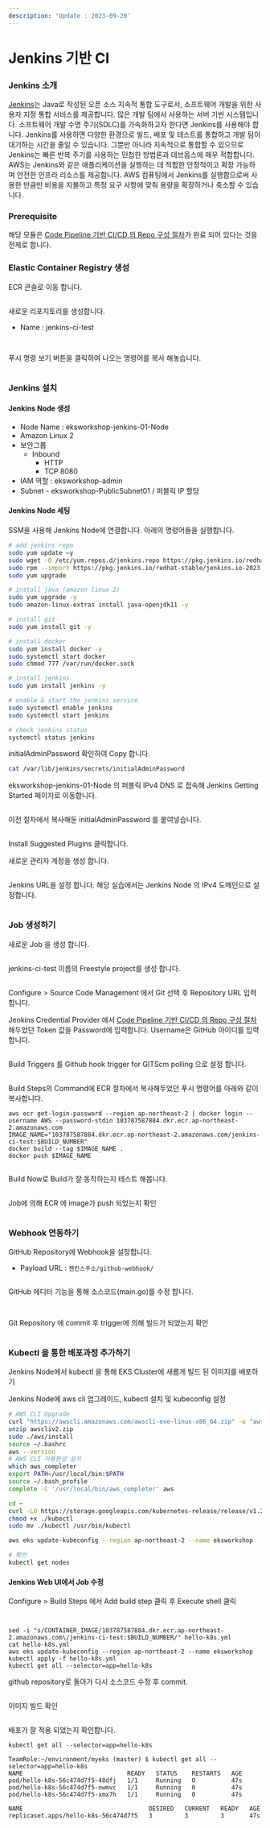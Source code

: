 ```yaml
---
description: 'Update : 2023-09-20'
---
```


# Jenkins 기반 CI

### Jenkins 소개  <a href="#ci-cd" id="ci-cd"></a>

[Jenkins](https://jenkins.io/)는 Java로 작성된 오픈 소스 지속적 통합 도구로서, 소프트웨어 개발을 위한 사용자 지정 통합 서비스를 제공합니다. 많은 개발 팀에서 사용하는 서버 기반 시스템입니다. 소프트웨어 개발 수명 주기(SDLC)를 가속화하고자 한다면 Jenkins를 사용해야 합니다. Jenkins를 사용하면 다양한 환경으로 빌드, 배포 및 테스트를 통합하고 개발 팀이 대기하는 시간을 줄일 수 있습니다. 그뿐만 아니라 지속적으로 통합할 수 있으므로 Jenkins는 빠른 반복 주기를 사용하는 민첩한 방법론과 데브옵스에 매우 적합합니다. AWS는 Jenkins와 같은 애플리케이션을 실행하는 데 적합한 안정적이고 확장 가능하며 안전한 인프라 리소스를 제공합니다. AWS 컴퓨팅에서 Jenkins를 실행함으로써 사용한 만큼만 비용을 지불하고 특정 요구 사항에 맞춰 용량을 확장하거나 축소할 수 있습니다.

### Prerequisite <a href="#role" id="role"></a>

해당 모듈은 [Code Pipeline 기반 CI/CD 의 Repo 구성 절차](https://whchoi98.gitbook.io/k8s/eks-cicd/cicd-w-codepipeline#repo)가 완료 되어 있다는 것을 전제로 합니다.

### Elastic Container Registry 생성 <a href="#role" id="role"></a>

ECR 콘솔로 이동 합니다.

<figure><img src="../.gitbook/assets/image (9).png" alt=""><figcaption></figcaption></figure>

새로운 리포지토리를 생성합니다.

* Name : jenkins-ci-test

<figure><img src="../.gitbook/assets/image (10).png" alt=""><figcaption></figcaption></figure>

<figure><img src="../.gitbook/assets/image (11).png" alt=""><figcaption></figcaption></figure>

푸시 명령 보기 버튼을 클릭하여 나오는 명령어를 복사 해놓습니다.

<figure><img src="../.gitbook/assets/image (12).png" alt=""><figcaption></figcaption></figure>

### Jenkins 설치 <a href="#role" id="role"></a>

#### Jenkins Node 생성 <a href="#id-2.-aws-auth-configmap" id="id-2.-aws-auth-configmap"></a>

* Node Name : eksworkshop-jenkins-01-Node
* Amazon Linux 2
* 보안그룹
  * Inbound
    * HTTP
    * TCP 8080&#x20;
* IAM 역할 : eksworkshop-admin
* Subnet - eksworkshop-PublicSubnet01 / 퍼블릭 IP 할당



#### Jenkins Node 세팅 <a href="#id-2.-aws-auth-configmap" id="id-2.-aws-auth-configmap"></a>

SSM을 사용해 Jenkins Node에 연결합니다. 아래의 명령어들을 실행합니다.

```sh
# add jenkins repo
sudo yum update –y
sudo wget -O /etc/yum.repos.d/jenkins.repo https://pkg.jenkins.io/redhat-stable/jenkins.repo
sudo rpm --import https://pkg.jenkins.io/redhat-stable/jenkins.io-2023.key
sudo yum upgrade

# install java (amazon linux 2)
sudo yum upgrade -y
sudo amazon-linux-extras install java-openjdk11 -y

# install git
sudo yum install git -y

# install docker
sudo yum install docker -y
sudo systemctl start docker
sudo chmod 777 /var/run/docker.sock

# install jenkins
sudo yum install jenkins -y

# enable & start the jenkins service
sudo systemctl enable jenkins
sudo systemctl start jenkins

# check jenkins status
systemctl status jenkins
```

initialAdminPassword 확인하여 Copy 합니다.

```sh
cat /var/lib/jenkins/secrets/initialAdminPassword
```

eksworkshop-jenkins-01-Node 의 퍼블릭 IPv4 DNS 로 접속해 Jenkins Getting Started 페이지로 이동합니다.

<figure><img src="../.gitbook/assets/image (24).png" alt=""><figcaption></figcaption></figure>

이전 절차에서 복사해둔 initialAdminPassword 를 붙여넣습니다.

<figure><img src="../.gitbook/assets/image (23).png" alt=""><figcaption></figcaption></figure>

Install Suggested Plugins 클릭합니다.



새로운 관리자 계정을 생성 합니다.

<figure><img src="../.gitbook/assets/image (26).png" alt=""><figcaption></figcaption></figure>

Jenkins URL을 설정 합니다. 해당 실습에서는 Jenkins Node 의 IPv4 도메인으로 설정합니다.

<figure><img src="../.gitbook/assets/image (27).png" alt=""><figcaption></figcaption></figure>

### Job 생성하기

새로운 Job 을 생성 합니다.

<figure><img src="../.gitbook/assets/image (5).png" alt=""><figcaption></figcaption></figure>

jenkins-ci-test 이름의 Freestyle project를 생성 합니다.

<figure><img src="../.gitbook/assets/image (6).png" alt=""><figcaption></figcaption></figure>

Configure > Source Code Management 에서 Git 선택 후 Repository URL 입력 합니다.



Jenkins Credential Provider 에서 [Code Pipeline 기반 CI/CD 의 Repo 구성 절차](https://whchoi98.gitbook.io/k8s/eks-cicd/cicd-w-codepipeline#repo) 해두었던 Token 값을 Password에 입력합니다. Username은 GitHub 아이디를 입력합니다.

<figure><img src="../.gitbook/assets/image (7).png" alt=""><figcaption></figcaption></figure>

Build Triggers 를 Github hook trigger for GITScm polling 으로 설정 합니다.

<figure><img src="../.gitbook/assets/image (8).png" alt=""><figcaption></figcaption></figure>

Build Steps의 Command에 ECR 절차에서 복사해두었던 푸시 명령어를 아래와 같이 복사합니다.

```
aws ecr get-login-password --region ap-northeast-2 | docker login --username AWS --password-stdin 103787587884.dkr.ecr.ap-northeast-2.amazonaws.com
IMAGE_NAME="103787587884.dkr.ecr.ap-northeast-2.amazonaws.com/jenkins-ci-test:$BUILD_NUMBER"
docker build --tag $IMAGE_NAME .
docker push $IMAGE_NAME
```

<figure><img src="../.gitbook/assets/image (1) (1) (1) (1).png" alt=""><figcaption></figcaption></figure>

Build Now로 Build가 잘 동작하는지 테스트 해봅니다.

<figure><img src="../.gitbook/assets/image (13).png" alt=""><figcaption></figcaption></figure>

Job에 의해 ECR 에 image가 push 되었는지 확인

<figure><img src="../.gitbook/assets/image (15).png" alt=""><figcaption></figcaption></figure>

### Webhook 연동하기

GitHub Repository에 Webhook을 설정합니다.

* Payload URL : `젠킨스주소/github-webhook/`

<figure><img src="../.gitbook/assets/image (18).png" alt=""><figcaption></figcaption></figure>

GitHub 에디터 기능을 통해 소스코드(main.go)를 수정 합니다.

<figure><img src="../.gitbook/assets/image (16).png" alt=""><figcaption></figcaption></figure>

<figure><img src="../.gitbook/assets/image (17).png" alt=""><figcaption></figcaption></figure>

Git Repository 에 commit 후 trigger에 의해 빌드가 되었는지 확인

<figure><img src="../.gitbook/assets/image (20).png" alt=""><figcaption></figcaption></figure>

### Kubectl 을 통한 배포과정 추가하기

Jenkins Node에서 kubectl 을 통해 EKS Cluster에 새롭게 빌드 된 이미지를 배포하기

Jenkins Node에 aws cli 업그레이드, kubectl 설치 및 kubeconfig 설정

```sh
# AWS CLI Upgrade
curl "https://awscli.amazonaws.com/awscli-exe-linux-x86_64.zip" -o "awscliv2.zip"
unzip awscliv2.zip
sudo ./aws/install
source ~/.bashrc
aws --version
# AWS CLI 자동완성 설치 
which aws_completer
export PATH=/usr/local/bin:$PATH
source ~/.bash_profile
complete -C '/usr/local/bin/aws_completer' aws

```

```sh
cd ~
curl -LO https://storage.googleapis.com/kubernetes-release/release/v1.23.17/bin/linux/amd64/kubectl
chmod +x ./kubectl
sudo mv ./kubectl /usr/bin/kubectl

```

```sh
aws eks update-kubeconfig --region ap-northeast-2 --name eksworkshop

# 확인
kubectl get nodes
```



#### Jenkins Web UI에서 Job 수정

Configure > Build Steps 에서 Add build step 클릭 후 Execute shell 클릭

<figure><img src="../.gitbook/assets/image (21).png" alt=""><figcaption></figcaption></figure>

<figure><img src="../.gitbook/assets/image (3).png" alt=""><figcaption></figcaption></figure>

```
sed -i "s/CONTAINER_IMAGE/103787587884.dkr.ecr.ap-northeast-2.amazonaws.com\/jenkins-ci-test:$BUILD_NUMBER/" hello-k8s.yml
cat hello-k8s.yml
aws eks update-kubeconfig --region ap-northeast-2 --name eksworkshop
kubectl apply -f hello-k8s.yml
kubectl get all --selector=app=hello-k8s

```

github repository로 돌아가 다시 소스코드 수정 후 commit.

<figure><img src="../.gitbook/assets/image (2) (1).png" alt=""><figcaption></figcaption></figure>

이미지 빌드 확인

<figure><img src="../.gitbook/assets/image (4).png" alt=""><figcaption></figcaption></figure>



배포가 잘 적용 되었는지 확인합니다.

```
kubectl get all --selector=app=hello-k8s
```

```
TeamRole:~/environment/myeks (master) $ kubectl get all --selector=app=hello-k8s
NAME                             READY   STATUS    RESTARTS   AGE
pod/hello-k8s-56c474d7f5-48dfj   1/1     Running   0          47s
pod/hello-k8s-56c474d7f5-nwmvc   1/1     Running   0          47s
pod/hello-k8s-56c474d7f5-xmx7h   1/1     Running   0          47s

NAME                                   DESIRED   CURRENT   READY   AGE
replicaset.apps/hello-k8s-56c474d7f5   3         3         3       47s
```
